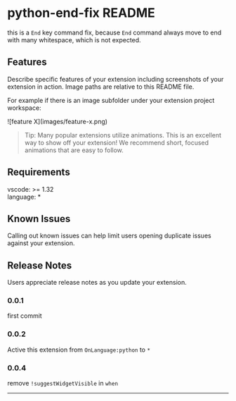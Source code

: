 # python-end-fix README

this is a  `End` key command fix, because `End` command always move to end with many whitespace, which is not expected.

## Features

Describe specific features of your extension including screenshots of your extension in action. Image paths are relative to this README file.

For example if there is an image subfolder under your extension project workspace:

\!\[feature X\]\(images/feature-x.png\)

> Tip: Many popular extensions utilize animations. This is an excellent way to show off your extension! We recommend short, focused animations that are easy to follow.

## Requirements

vscode: >= 1.32 <br>
language: *



## Known Issues

Calling out known issues can help limit users opening duplicate issues against your extension.

## Release Notes

Users appreciate release notes as you update your extension.

### 0.0.1

first commit

### 0.0.2
Active this extension from `OnLanguage:python` to `*`

### 0.0.4
remove `!suggestWidgetVisible` in `when`





-----------------------------------------------------------------------------------------------------------

